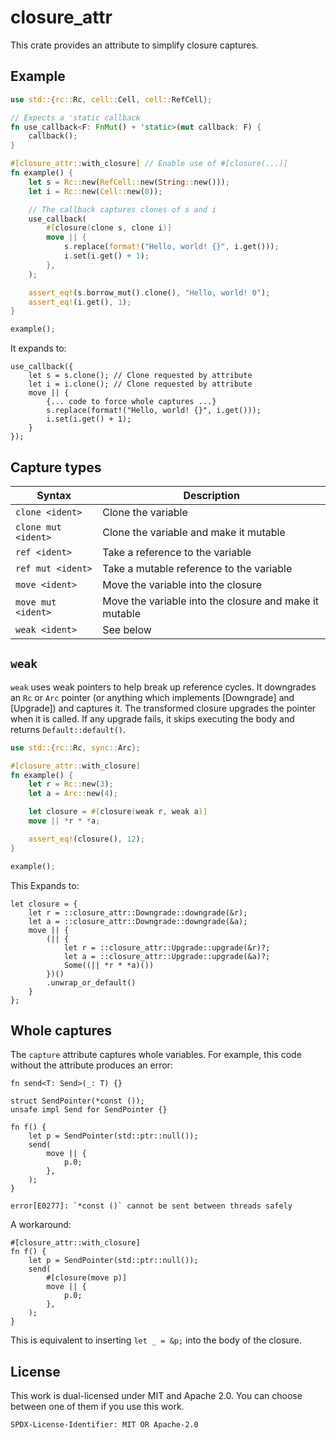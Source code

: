 # closure_attr

This crate provides an attribute to simplify closure captures.

## Example

```rust
use std::{rc::Rc, cell::Cell, cell::RefCell};

// Expects a 'static callback
fn use_callback<F: FnMut() + 'static>(mut callback: F) {
    callback();
}

#[closure_attr::with_closure] // Enable use of #[closure(...)]
fn example() {
    let s = Rc::new(RefCell::new(String::new()));
    let i = Rc::new(Cell::new(0));

    // The callback captures clones of s and i
    use_callback(
        #[closure(clone s, clone i)]
        move || {
            s.replace(format!("Hello, world! {}", i.get()));
            i.set(i.get() + 1);
        },
    );

    assert_eq!(s.borrow_mut().clone(), "Hello, world! 0");
    assert_eq!(i.get(), 1);
}

example();
```

It expands to:

```ignore
use_callback({
    let s = s.clone(); // Clone requested by attribute
    let i = i.clone(); // Clone requested by attribute
    move || {
        {... code to force whole captures ...}
        s.replace(format!("Hello, world! {}", i.get()));
        i.set(i.get() + 1);
    }
});
```

## Capture types

| Syntax | Description |
| --- | --- |
| `clone <ident>` | Clone the variable |
| `clone mut <ident>` | Clone the variable and make it mutable |
| `ref <ident>` | Take a reference to the variable |
| `ref mut <ident>` | Take a mutable reference to the variable |
| `move <ident>` | Move the variable into the closure |
| `move mut <ident>` | Move the variable into the closure and make it mutable |
| `weak <ident>` | See below |

## `weak`

`weak` uses weak pointers to help break up reference cycles. It downgrades
an `Rc` or `Arc` pointer (or anything which implements [Downgrade] and [Upgrade])
and captures it. The transformed closure upgrades the pointer when it is called.
If any upgrade fails, it skips executing the body and returns `Default::default()`.

```rust
use std::{rc::Rc, sync::Arc};

#[closure_attr::with_closure]
fn example() {
    let r = Rc::new(3);
    let a = Arc::new(4);

    let closure = #[closure(weak r, weak a)]
    move || *r * *a;

    assert_eq!(closure(), 12);
}

example();
```

This Expands to:

```ignore
let closure = {
    let r = ::closure_attr::Downgrade::downgrade(&r);
    let a = ::closure_attr::Downgrade::downgrade(&a);
    move || {
        (|| {
            let r = ::closure_attr::Upgrade::upgrade(&r)?;
            let a = ::closure_attr::Upgrade::upgrade(&a)?;
            Some((|| *r * *a)())
        })()
        .unwrap_or_default()
    }
};
```

## Whole captures

The `capture` attribute captures whole variables. For example, this code without the attribute produces an error:

```ignore
fn send<T: Send>(_: T) {}

struct SendPointer(*const ());
unsafe impl Send for SendPointer {}

fn f() {
    let p = SendPointer(std::ptr::null());
    send(
        move || {
            p.0;
        },
    );
}
```

```text
error[E0277]: `*const ()` cannot be sent between threads safely
```

A workaround:

```ignore
#[closure_attr::with_closure]
fn f() {
    let p = SendPointer(std::ptr::null());
    send(
        #[closure(move p)]
        move || {
            p.0;
        },
    );
}
```

This is equivalent to inserting `let _ = &p;` into the body of the closure.

## License

This work is dual-licensed under MIT and Apache 2.0.
You can choose between one of them if you use this work.

`SPDX-License-Identifier: MIT OR Apache-2.0`
